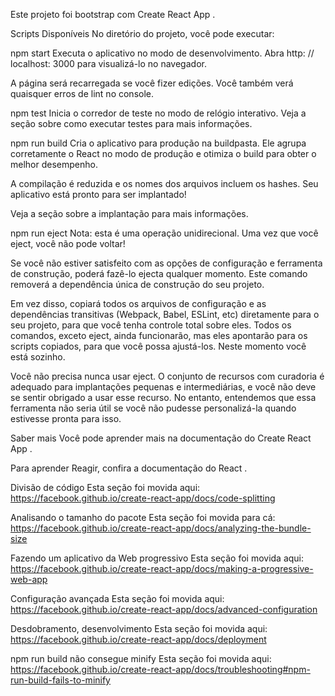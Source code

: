 Este projeto foi bootstrap com Create React App .

Scripts Disponíveis
No diretório do projeto, você pode executar:

npm start
Executa o aplicativo no modo de desenvolvimento. 
Abra http: // localhost: 3000 para visualizá-lo no navegador.

A página será recarregada se você fizer edições. 
Você também verá quaisquer erros de lint no console.

npm test
Inicia o corredor de teste no modo de relógio interativo. 
Veja a seção sobre como executar testes para mais informações.

npm run build
Cria o aplicativo para produção na buildpasta. 
Ele agrupa corretamente o React no modo de produção e otimiza o build para obter o melhor desempenho.

A compilação é reduzida e os nomes dos arquivos incluem os hashes. 
Seu aplicativo está pronto para ser implantado!

Veja a seção sobre a implantação para mais informações.

npm run eject
Nota: esta é uma operação unidirecional. Uma vez que você eject, você não pode voltar!

Se você não estiver satisfeito com as opções de configuração e ferramenta de construção, poderá fazê-lo ejecta qualquer momento. Este comando removerá a dependência única de construção do seu projeto.

Em vez disso, copiará todos os arquivos de configuração e as dependências transitivas (Webpack, Babel, ESLint, etc) diretamente para o seu projeto, para que você tenha controle total sobre eles. Todos os comandos, exceto eject, ainda funcionarão, mas eles apontarão para os scripts copiados, para que você possa ajustá-los. Neste momento você está sozinho.

Você não precisa nunca usar eject. O conjunto de recursos com curadoria é adequado para implantações pequenas e intermediárias, e você não deve se sentir obrigado a usar esse recurso. No entanto, entendemos que essa ferramenta não seria útil se você não pudesse personalizá-la quando estivesse pronta para isso.

Saber mais
Você pode aprender mais na documentação do Create React App .

Para aprender Reagir, confira a documentação do React .

Divisão de código
Esta seção foi movida aqui: https://facebook.github.io/create-react-app/docs/code-splitting

Analisando o tamanho do pacote
Esta seção foi movida para cá: https://facebook.github.io/create-react-app/docs/analyzing-the-bundle-size

Fazendo um aplicativo da Web progressivo
Esta seção foi movida aqui: https://facebook.github.io/create-react-app/docs/making-a-progressive-web-app

Configuração avançada
Esta seção foi movida aqui: https://facebook.github.io/create-react-app/docs/advanced-configuration

Desdobramento, desenvolvimento
Esta seção foi movida aqui: https://facebook.github.io/create-react-app/docs/deployment

npm run build não consegue minify
Esta seção foi movida aqui: https://facebook.github.io/create-react-app/docs/troubleshooting#npm-run-build-fails-to-minify
